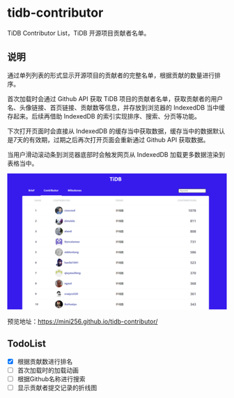 # tidb-contributor
TiDB Contributor List，TiDB 开源项目贡献者名单。

## 说明
通过单列列表的形式显示开源项目的贡献者的完整名单，根据贡献的数量进行排序。

首次加载时会通过 Github API 获取 TiDB 项目的贡献者名单，获取贡献者的用户名、头像链接、首页链接、贡献数等信息，并存放到浏览器的 IndexedDB 当中缓存起来。后续再借助 IndexedDB 的索引实现排序、搜索、分页等功能。

下次打开页面时会直接从 IndexedDB 的缓存当中获取数据，缓存当中的数据默认是7天的有效期，过期之后再次打开页面会重新通过 Github API 获取数据。

当用户滑动滚动条到浏览器底部时会触发网页从 IndexedDB 加载更多数据渲染到表格当中。

![](https://github.com/Mini256/tidb-contributor/blob/main/preview.png?raw=true)

预览地址：https://mini256.github.io/tidb-contributor/

## TodoList
- [x] 根据贡献数进行排名
- [ ] 首次加载时的加载动画
- [ ] 根据Github名称进行搜索
- [ ] 显示贡献者提交记录的折线图
